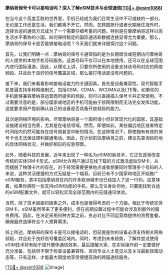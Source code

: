 **摩纳哥保号卡可以接电话吗？深入了解eSIM技术与全球通信[[TG💪+ @esim1088](https://t.me/s/esim1088)]**

在当今这个高度互联的世界里，手机已经成为我们日常生活中不可或缺的一部分。无论是工作还是生活，我们都离不开它。然而，在跨国旅行或者长期居住海外时，选择合适的通信方式成为了一个需要仔细考量的问题。特别是在像摩纳哥这样以高生活水平著称的小国，如何保持稳定的国际通话和数据连接显得尤为重要。那么，摩纳哥的保号卡是否能够接电话呢？今天我们就来详细探讨这个问题。

首先，让我们明确一点：摩纳哥的保号卡通常指的是为长期居住或短期访问摩纳哥的人提供的本地手机号码服务。这类号码不仅可以在本地使用，还可以在全球范围内进行国际漫游。因此，从理论上讲，只要你所使用的设备支持该号码对应的网络频段，并且处于良好的信号覆盖区域，那么接打电话是没有问题的。

接下来，我们来看看影响接电话能力的关键因素。首先是设备兼容性。现代智能手机普遍支持多种网络制式，包括GSM、CDMA、WCDMA以及LTE等。如果你的手机能够兼容摩纳哥运营商所提供的频段，则可以直接插入保号卡并正常使用。不过需要注意的是，部分国家或地区的手机可能由于锁网限制而无法完全发挥功能，这就要求用户提前确认自己的设备是否具备开放频段的能力。

其次是网络环境的影响。尽管摩纳哥是一个面积很小但非常现代化的国家，其基础设施建设相当完善，尤其是在电信领域。然而，即便如此，某些偏远地区或者特定时间段内仍然可能存在信号弱甚至中断的情况。在这种情况下，即使拥有有效的保号卡也无法保证顺利接通电话。因此，在计划前往摩纳哥之前，建议先查询目的地的具体网络状况，并做好相应的应急预案。

此外，随着科技的发展，近年来出现了一种名为eSIM的新技术，它正在逐渐改变传统的实体SIM卡形式。eSIM允许用户通过在线下载的方式激活虚拟SIM卡，从而摆脱了物理卡片的存在。对于经常需要更换地点或者想要同时管理多个号码的人来说，这种灵活便捷的方式无疑是一个福音。目前已有不少国家和地区开始推广eSIM服务，其中包括摩纳哥在内的许多欧洲城市也已经加入了这一行列。这意味着，如果你拥有一张支持eSIM功能的手机，那么无论身处何地，只要能找到合适的eSIM配置文件，就可以轻松实现全球范围内的无缝通讯体验。

当然，除了技术层面的因素之外，成本也是值得考虑的一个方面。相比于传统实体SIM卡，eSIM虽然带来了更多便利，但在初期设置过程中可能会涉及到额外的服务费用。因此，在决定采用何种方案之前，务必对比不同运营商提供的资费套餐，确保最终选择符合个人预算需求。

综上所述，摩纳哥的保号卡是可以接电话的，但前提是你的设备必须支持相关网络频段，并且处于良好信号覆盖区域内。同时，考虑到未来趋势，了解并尝试使用eSIM技术将有助于提升整体通信效率。最后提醒大家，在实际操作前一定要做好充分准备，包括但不限于检查设备兼容性、咨询专业人士意见以及关注最新政策动态等。只有这样，才能最大限度地享受便捷高效的跨国通信服务。

[[TG💪+ @esim1088](https://t.me/s/esim1088) ![Image](https://i.postimg.cc/4NQfJmqS/Snipaste-2025-05-13-00-14-12.png)]